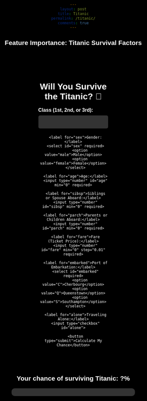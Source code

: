 ```yaml
---
layout: post
title: Titanic
permalink: /titanic/
comments: true
---
```

<style>
/* Ensure full-page layout */
html, body {
  height: 100%;
  margin: 0;
  padding: 0;
  font-family: Arial, sans-serif;
  color: white;
  text-align: center;
  background: black; /* Keeps contrast */
}

/* Centered Form */
.form-container {
  background: rgba(0, 0, 0, 0.7);
  backdrop-filter: blur(10px);
  border-radius: 15px;
  padding: 25px;
  width: 45%;
  max-width: 500px;
  margin: 50px auto;
  box-shadow: 0 4px 10px rgba(0, 0, 0, 0.5);
  overflow-y: auto;
  height: auto;
}

/* Chart Container */
.chart-container {
  width: 45%;
  margin-top: 50px;
  display: inline-block;
  vertical-align: top;
}

/* Form Labels */
label {
  font-size: 16px;
  font-weight: bold;
  display: block;
  margin-top: 10px;
  text-align: left;
}

/* Form Inputs and Selects */
input, select {
  width: 100%;
  padding: 12px;
  margin: 8px 0;
  border: none;
  border-radius: 5px;
  font-size: 16px;
  background: rgba(255, 255, 255, 0.2);
  color: white;
}

button {
  width: 100%;
  padding: 12px;
  margin: 15px 0;
  border: none;
  border-radius: 5px;
  font-size: 16px;
  background-color: #ffcc00;
  color: black;
  cursor: pointer;
  font-weight: bold;
  transition: background 0.3s;
}

button:hover {
  background-color: #ffaa00;
}

/* Progress Bar */
.progress-container {
  width: 100%;
  background: rgba(255, 255, 255, 0.2);
  border-radius: 10px;
  margin: 20px auto;
  max-width: 400px;
  height: 25px;
  overflow: hidden;
}

.progress-bar {
  height: 100%;
  width: 0;
  background: limegreen;
  transition: width 1s ease-in-out;
  
}
.chart-container {
    width: 300px;  /* Adjust as needed */
    height: 300px; /* Adjust as needed */
}

</style>

<script src="https://cdn.jsdelivr.net/npm/chart.js"></script>
<h2>Feature Importance: Titanic Survival Factors</h2>
<canvas id="featureWeightsChart"></canvas>

<!-- Form Container -->
<div class="form-container">
  <h1>Will You Survive the Titanic? 🚢</h1>
  <form id="survivalForm">
      <label for="pclass">Class (1st, 2nd, or 3rd):</label>
      <input type="number" id="pclass" min="1" max="3" required>

      <label for="sex">Gender:</label>
      <select id="sex" required>
          <option value="male">Male</option>
          <option value="female">Female</option>
      </select>

      <label for="age">Age:</label>
      <input type="number" id="age" min="0" required>

      <label for="sibsp">Siblings or Spouse Aboard:</label>
      <input type="number" id="sibsp" min="0" required>

      <label for="parch">Parents or Children Aboard:</label>
      <input type="number" id="parch" min="0" required>

      <label for="fare">Fare (Ticket Price):</label>
      <input type="number" id="fare" min="0" step="0.01" required>

      <label for="embarked">Port of Embarkation:</label>
      <select id="embarked" required>
          <option value="C">Cherbourg</option>
          <option value="Q">Queenstown</option>
          <option value="S">Southampton</option>
      </select>

      <label for="alone">Traveling Alone:</label>
      <input type="checkbox" id="alone">

      <button type="submit">Calculate My Chance</button>
  </form>
</div>

<!-- Survival Chance Display -->
<h2 id="result">Your chance of surviving Titanic: ?%</h2>

<!-- Progress Bar -->
<div class="progress-container">
  <div class="progress-bar" id="progressBar"></div>
</div>

<script type="module">
  import { pythonURI, fetchOptions } from '{{ site.baseurl }}/assets/js/api/config.js';

  document.getElementById("survivalForm").addEventListener("submit", async function(event) {
    event.preventDefault();

    // Fetch user input
    const pclass = parseInt(document.getElementById("pclass").value);
    const sex = document.getElementById("sex").value;
    const age = parseInt(document.getElementById("age").value);
    const sibsp = parseInt(document.getElementById("sibsp").value);
    const parch = parseInt(document.getElementById("parch").value);
    const fare = parseFloat(document.getElementById("fare").value);
    const embarked = document.getElementById("embarked").value;
    const alone = document.getElementById("alone").checked;

    // Prepare data
    const postData = { Pclass: pclass, Sex: sex, Age: age, SibSp: sibsp, Parch: parch, Fare: fare, Embarked: embarked, Alone: alone };

    try {
        const response = await fetch(`${pythonURI}/api/titanic/predict`, {
            ...fetchOptions,
            method: 'POST',
            headers: { 'Content-Type': 'application/json' },
            body: JSON.stringify(postData)
        });

        if (!response.ok) throw new Error("API Error");

        const result = await response.json();
        const survivalChance = (result.survive * 100).toFixed(2);

        // Update result text
        document.getElementById("result").innerText = `Your chance of surviving Titanic: ${survivalChance}%`;

        // Update progress bar
        const progressBar = document.getElementById("progressBar");
        progressBar.style.width = `${survivalChance}%`;
        progressBar.style.background = survivalChance >= 50 ? "limegreen" : "red"; // Fix: Ensures red only for low survival
    } catch (error) {
        console.error("Error:", error);
        document.getElementById("result").innerText = "Error calculating your survival chance.";
    }
  });
async function fetchFeatureWeights() {
    try {
        // Fetch the feature weights from the backend
        const response = await fetch(`${pythonURI}/api/titanic/feature-weights`, {
            ...fetchOptions,
            method: 'GET',
            headers: { 'Content-Type': 'application/json' },
        });

        if (!response.ok) throw new Error("API Error fetching feature weights");

        // Get feature weights as an object
        const featureWeights = await response.json();

        // Simplify feature names for better understanding
        const simplifiedLabels = {
            'Pclass': 'Ticket Class',
            'Sex': 'Gender',
            'Age': 'Age',
            'SibSp': 'Siblings/Spouse',
            'Parch': 'Parents/Children',
            'Fare': 'Ticket Fare',
            'Embarked': 'Port of Embarkation',
            'Alone': 'Traveling Alone'
        };

        // Prepare data for the chart
        const labels = Object.keys(featureWeights).map(key => simplifiedLabels[key] || key); // Map keys to simplified labels
        const data = Object.values(featureWeights); // Get the actual feature importance values

        // Create the pie chart
        const ctx = document.getElementById('featureWeightsChart').getContext('2d');
        new Chart(ctx, {
            type: 'pie', // Change the type to 'pie'
            data: {
                labels: labels, // Use the simplified labels here
                datasets: [{
                    label: 'Feature Importance for Survival',
                    data: data, // Pie chart will represent each feature's weight
                    backgroundColor: [
                        'rgba(255, 159, 64, 0.2)', 
                        'rgba(75, 192, 192, 0.2)', 
                        'rgba(153, 102, 255, 0.2)',
                        'rgba(255, 159, 64, 0.2)', 
                        'rgba(54, 162, 235, 0.2)', 
                        'rgba(255, 99, 132, 0.2)',
                        'rgba(255, 205, 86, 0.2)', 
                        'rgba(255, 99, 132, 0.2)'
                    ],
                    borderColor: [
                        'rgba(255, 159, 64, 1)', 
                        'rgba(75, 192, 192, 1)', 
                        'rgba(153, 102, 255, 1)',
                        'rgba(255, 159, 64, 1)', 
                        'rgba(54, 162, 235, 1)', 
                        'rgba(255, 99, 132, 1)',
                        'rgba(255, 205, 86, 1)', 
                        'rgba(255, 99, 132, 1)'
                    ],
                    borderWidth: 1
                }]
            },
            options: {
                responsive: true, // Make the pie chart responsive
                plugins: {
                    legend: {
                        position: 'top', // Adjust legend position
                    },
                    tooltip: {
                        callbacks: {
                            label: function(tooltipItem) {
                                // Format the tooltip to show percentage of total weight
                                let percentage = (tooltipItem.raw * 100 / data.reduce((a, b) => a + b, 0)).toFixed(2);
                                return `${tooltipItem.label}: ${percentage}%`;
                            }
                        }
                    }
                }
            }
        });

    } catch (error) {
        console.error("Error fetching feature weights:", error);
    }
}


  // Call the fetchFeatureWeights function when the page loads
  window.onload = fetchFeatureWeights;
</script>
